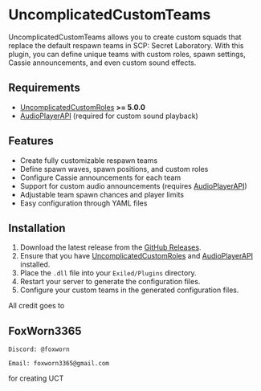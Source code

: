 # UncomplicatedCustomTeams  

UncomplicatedCustomTeams allows you to create custom squads that replace the default respawn teams in SCP: Secret Laboratory. With this plugin, you can define unique teams with custom roles, spawn settings, Cassie announcements, and even custom sound effects.  

## Requirements  
- [UncomplicatedCustomRoles](https://github.com/UncomplicatedCustomServer/UncomplicatedCustomRoles) **>= 5.0.0**  
- [AudioPlayerAPI](https://github.com/Killers0992/AudioPlayerApi) (required for custom sound playback)

## Features  
- Create fully customizable respawn teams  
- Define spawn waves, spawn positions, and custom roles  
- Configure Cassie announcements for each team  
- Support for custom audio announcements (requires [AudioPlayerAPI](https://github.com/Killers0992/AudioPlayerApi))  
- Adjustable team spawn chances and player limits  
- Easy configuration through YAML files  

## Installation  
1. Download the latest release from the [GitHub Releases](https://github.com/PiwnicaUwU/UncomplicatedCustomTeams/releases/latest).  
2. Ensure that you have [UncomplicatedCustomRoles](https://github.com/UncomplicatedCustomServer/UncomplicatedCustomRoles) and [AudioPlayerAPI](https://github.com/Killers0992/AudioPlayerApi) installed.  
3. Place the `.dll` file into your `Exiled/Plugins` directory.  
4. Restart your server to generate the configuration files.  
5. Configure your custom teams in the generated configuration files.  

All credit goes to 
## FoxWorn3365
`Discord: @foxworn`

`Email: foxworn3365@gmail.com`

for creating UCT
